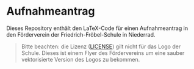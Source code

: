 # Aufnahmeantrag

Dieses Repository enthält den LaTeX-Code für einen Aufnahmeantrag in den Förderverein der Friedrich-Fröbel-Schule in Niederrad.

> Bitte beachten: die Lizenz ([LICENSE](LICENSE)) gilt nicht für das Logo der Schule. Dieses ist einem Flyer des Fördervereins um eine sauber vektorisierte Version des Logos zu bekommen.
